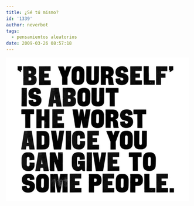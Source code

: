 ```yaml
---
title: ¿Sé tú mismo?
id: '1339'
author: neverbot
tags:
  - pensamientos aleatorios
date: 2009-03-26 08:57:18
---
```


![Be Yourself](./se-tu-mismo/be_yourself.jpg "Be Yourself")